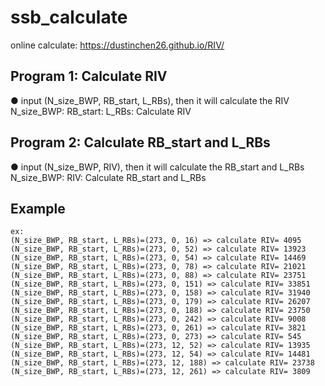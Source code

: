 # ssb_calculate
online calculate: https://dustinchen26.github.io/RIV/

## Program 1: Calculate RIV
● input (N_size_BWP, RB_start, L_RBs), then it will calculate the RIV
N_size_BWP: 
RB_start: 
L_RBs: 
Calculate RIV

## Program 2: Calculate RB_start and L_RBs
● input (N_size_BWP, RIV), then it will calculate the RB_start and L_RBs
N_size_BWP: 
RIV: 
Calculate RB_start and L_RBs

## Example
```
ex:
(N_size_BWP, RB_start, L_RBs)=(273, 0, 16) => calculate RIV= 4095
(N_size_BWP, RB_start, L_RBs)=(273, 0, 52) => calculate RIV= 13923
(N_size_BWP, RB_start, L_RBs)=(273, 0, 54) => calculate RIV= 14469
(N_size_BWP, RB_start, L_RBs)=(273, 0, 78) => calculate RIV= 21021
(N_size_BWP, RB_start, L_RBs)=(273, 0, 88) => calculate RIV= 23751
(N_size_BWP, RB_start, L_RBs)=(273, 0, 151) => calculate RIV= 33851
(N_size_BWP, RB_start, L_RBs)=(273, 0, 158) => calculate RIV= 31940
(N_size_BWP, RB_start, L_RBs)=(273, 0, 179) => calculate RIV= 26207
(N_size_BWP, RB_start, L_RBs)=(273, 0, 188) => calculate RIV= 23750
(N_size_BWP, RB_start, L_RBs)=(273, 0, 242) => calculate RIV= 9008
(N_size_BWP, RB_start, L_RBs)=(273, 0, 261) => calculate RIV= 3821
(N_size_BWP, RB_start, L_RBs)=(273, 0, 273) => calculate RIV= 545
(N_size_BWP, RB_start, L_RBs)=(273, 12, 52) => calculate RIV= 13935
(N_size_BWP, RB_start, L_RBs)=(273, 12, 54) => calculate RIV= 14481
(N_size_BWP, RB_start, L_RBs)=(273, 12, 188) => calculate RIV= 23738
(N_size_BWP, RB_start, L_RBs)=(273, 12, 261) => calculate RIV= 3809
```
